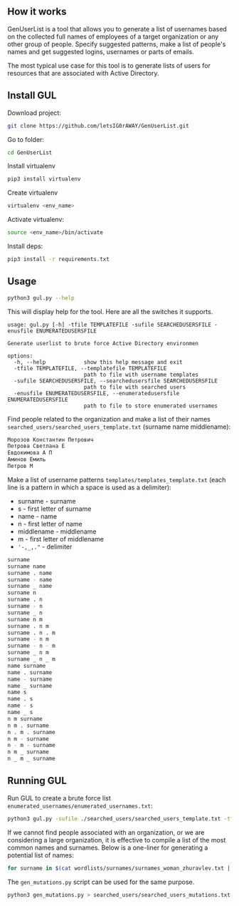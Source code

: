 ## How it works

GenUserList is a tool that allows you to generate a list of usernames based on the collected full names of employees of a target organization or any other group of people. Specify suggested patterns, make a list of people's names and get suggested logins, usernames or parts of emails.

The most typical use case for this tool is to generate lists of users for resources that are associated with Active Directory.

## Install GUL

Download project:

```sh
git clone https://github.com/letsIG0rAWAY/GenUserList.git
```

Go to folder:

```sh
cd GenUserList
```

Install virtualenv

```sh
pip3 install virtualenv
```

Create virtualenv

```sh
virtualenv <env_name>
```

Activate virtualenv:

```sh
source <env_name>/bin/activate
```

Install deps:

```sh
pip3 install -r requirements.txt
```
## Usage

```sh
python3 gul.py --help
```

This will display help for the tool. Here are all the switches it supports.


```console
usage: gul.py [-h] -tfile TEMPLATEFILE -sufile SEARCHEDUSERSFILE -enusfile ENUMERATEDUSERSFILE

Generate userlist to brute force Active Directory environmen

options:
  -h, --help            show this help message and exit
  -tfile TEMPLATEFILE, --templatefile TEMPLATEFILE
                        path to file with username templates
  -sufile SEARCHEDUSERSFILE, --searchedusersfile SEARCHEDUSERSFILE
                        path to file with searched users
  -enusfile ENUMERATEDUSERSFILE, --enumeratedusersfile ENUMERATEDUSERSFILE
                        path to file to store enumerated usernames
```

Find people related to the organization and make a list of their names `searched_users/searched_users_template.txt` (surname name middlename):

```sh
Морозов Константин Петрович
Петрова Светлана Е
Евдокимова А П
Аминов Емиль
Петров М
```

Make a list of username patterns `templates/templates_template.txt` (each line is a pattern in which a space is used as a delimiter):

- surname - surname
- s - first letter of surname
- name - name
- n - first letter of name
- middlename - middlename
- m - first letter of middlename
- `'-,_,."` - delimiter

```sh
surname
surname name
surname . name
surname - name
surname _ name
surname n
surname . n
surname - n
surname _ n
surname n m
surname . n m
surname . n . m
surname - n m
surname - n - m
surname _ n m
surname _ n _ m
name surname
name . surname
name - surname
name _ surname
name s
name . s
name - s
name _ s
n m surname
n m . surname
n . m . surname
n m - surname
n - m - surname
n m _ surname
n _ m _ surname
```

## Running GUL

Run GUL to create a brute force list `enumerated_usernames/enumerated_usernames.txt`:

```sh
python3 gul.py -sufile ./searched_users/searched_users_template.txt -tfile ./templates/templates_template.txt -enusfile ./enumerated_usernames/enumerated_usernames.txt
```

If we cannot find people associated with an organization, or we are considering a large organization, it is effective to compile a list of the most common names and surnames. Below is a one-liner for generating a potential list of names:

```sh
for surname in $(cat wordlists/surnames/surnames_woman_zhuravlev.txt | tr "\n" " "); do for name in $(cat wordlists/names/names_woman_top100.txt); do echo "$surname $name" >> searched_users/searched_users_ribbon_woman_surname_top500_name_top100.txt; done; done
```

The `gen_mutations.py` script can be used for the same purpose.

```sh
python3 gen_mutations.py > searched_users/searched_users_mutations.txt
```